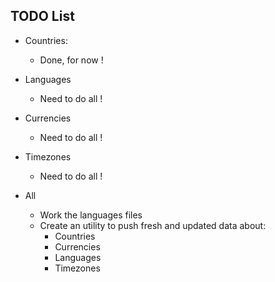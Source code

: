 ## TODO List

- Countries:
    - Done, for now !

- Languages
    - Need to do all !

- Currencies
    - Need to do all !

- Timezones
    - Need to do all !

- All
    - Work the languages files
    - Create an utility to push fresh and updated data about:
        - Countries
        - Currencies
        - Languages
        - Timezones
